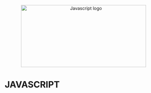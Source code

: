 <p align="center">
    <img src="https://miro.medium.com/v2/resize:fit:720/format:webp/1*lK4tzU-kEIEcq04fu0AzQA.png" alt="Javascript logo" width="400" height="200">
  </a>
</p>

# JAVASCRIPT